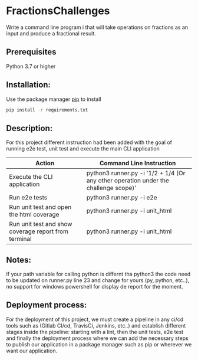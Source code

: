 # FractionsChallenges

Write a command line program i that will take operations on fractions as an input and produce a fractional result.

## Prerequisites

Python 3.7 or higher 


## Installation:

Use the package manager [pip](https://pip.pypa.io/en/stable/) to install

```bash
pip install -r requirements.txt
```
## Description:

For this project different instruction had been added with the goal of running e2e test, unit test and execute the main CLI application


Action | Command Line Instruction 
----------------- | -------------
Execute the CLI application   |  python3 runner.py -i '1/2 + 1/4 (Or any other operation under the challenge scope)'  
Run e2e tests  | python3 runner.py -i e2e  
Run unit test and open the html coverage | python3 runner.py -i unit_html  
Run unit test and show coverage report from terminal | python3 runner.py -i unit_html 


## Notes:
If your path variable for calling python is differnt tha python3 the code need to be updated on runner.py line 23 and change for yours (py, python, etc..), no support for windows powershell for display de report for the moment.


## Deployment process:

For the deployment of this project, we must create a pipeline in any ci/cd tools such as (Gitlab CI/cd, TravisCi, Jenkins, etc..) and establish different stages inside the pipeline: starting with a lint, then the unit tests, e2e test and finally the deployment process where we can add the necessary steps to publish our application in a package manager such as pip or wherever we want our application. 

